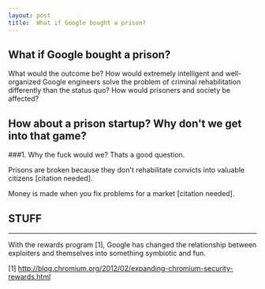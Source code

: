 ```yaml
---
layout: post
title:  What if Google bought a prison?
---
```


## What if Google bought a prison?
What would the outcome be? How would extremely intelligent and well-organized Google engineers solve the problem of criminal rehabilitation differently than the status quo? How would prisoners and society be affected?

## How about a prison startup? Why don't we get into that game?

###1. Why the fuck would we?
Thats a good question.

Prisons are broken because they don't rehabilitate convicts into valuable citizens [citation needed].

Money is made when you fix problems for a market [citation needed].



## STUFF
-----
With the rewards program [1], Google has changed the relationship between exploiters and themselves into something symbiotic and fun.

[1] http://blog.chromium.org/2012/02/expanding-chromium-security-rewards.html